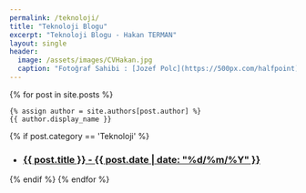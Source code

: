 ```yaml
---
permalink: /teknoloji/
title: "Teknoloji Blogu"
excerpt: "Teknoloji Blogu - Hakan TERMAN"
layout: single
header:
  image: /assets/images/CVHakan.jpg
  caption: "Fotoğraf Sahibi : [Jozef Polc](https://500px.com/halfpoint)"
---
```


<div class="posts">
  {% for post in site.posts %}

    {% assign author = site.authors[post.author] %}
    {{ author.display_name }}

  {% if post.category == 'Teknoloji' %}
  <div class="post">
  <ul><h3 class="post-title">
    <li><a href="{{ post.url }}">{{ post.title }} - {{ post.date | date: "%d/%m/%Y" }}</a></li>
  </h3></ul>
  </div>
  {% endif %}
  {% endfor %}
</div>
